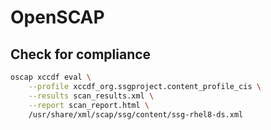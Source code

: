 # OpenSCAP

## Check for compliance

```bash
oscap xccdf eval \
	--profile xccdf_org.ssgproject.content_profile_cis \
	--results scan_results.xml \
	--report scan_report.html \
	/usr/share/xml/scap/ssg/content/ssg-rhel8-ds.xml
```
